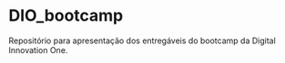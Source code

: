 # DIO_bootcamp
Repositório para apresentação dos entregáveis do bootcamp da Digital Innovation One.
